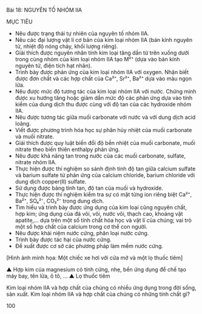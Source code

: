 Bài 18: NGUYÊN TỐ NHÓM IIA

MỤC TIÊU
- Nêu được trạng thái tự nhiên của nguyên tố nhóm IIA.
- Nêu các đại lượng vật lí cơ bản của kim loại nhóm IIA (bán kính nguyên tử, nhiệt độ nóng chảy, khối lượng riêng).
- Giải thích được nguyên nhân tính kim loại tăng dần từ trên xuống dưới trong cùng nhóm của kim loại nhóm IIA tạo M²⁺ (dựa vào bán kính nguyên tử, điện tích hạt nhân).
- Trình bày được phản ứng của kim loại nhóm IIA với oxygen. Nhận biết được đơn chất và các hợp chất của Ca²⁺, Sr²⁺, Ba²⁺ dựa vào màu ngọn lửa.
- Nêu được mức độ tương tác của kim loại nhóm IIA với nước. Chứng minh được xu hướng tăng hoặc giảm dần mức độ các phản ứng dựa vào tính kiềm của dung dịch thu được cùng với độ tan của các hydroxide nhóm IIA.
- Nêu được tương tác giữa muối carbonate với nước và với dung dịch acid loãng.
- Viết được phương trình hóa học sự phân hủy nhiệt của muối carbonate và muối nitrate.
- Giải thích được quy luật biến đổi độ bền nhiệt của muối carbonate, muối nitrate theo biến thiên enthalpy phản ứng.
- Nêu được khả năng tan trong nước của các muối carbonate, sulfate, nitrate nhóm IIA.
- Thực hiện được thí nghiệm so sánh định tính độ tan giữa calcium sulfate và barium sulfate từ phản ứng của calcium chloride, barium chloride với dung dịch copper(II) sulfate.
- Sử dụng được bảng tính tan, độ tan của muối và hydroxide.
- Thực hiện được thí nghiệm kiểm tra sự có mặt từng ion riêng biệt Ca²⁺, Ba²⁺, SO₄²⁻, CO₃²⁻ trong dung dịch.
- Tìm hiểu và trình bày được ứng dụng của kim loại cũng nguyên chất, hợp kim; ứng dụng của đá vôi, vôi, nước vôi, thạch cao, khoáng vật apatite,... dựa trên một số tính chất hóa học và vật lí của chúng; vai trò một số hợp chất của calcium trong cơ thể con người.
- Nêu được khái niệm nước cứng, phân loại nước cứng.
- Trình bày được tác hại của nước cứng.
- Đề xuất được cơ sở các phương pháp làm mềm nước cứng.

[Hình ảnh minh họa: Một chiếc xe hơi với cửa mở và một lọ thuốc tiêm]

▲ Hợp kim của magnesium có tính cứng, nhẹ, bền ứng dụng để chế tạo máy bay, tên lửa, ô tô, ...
▲ Lọ thuốc tiêm

Kim loại nhóm IIA và hợp chất của chúng có nhiều ứng dụng trong đời sống, sản xuất. Kim loại nhóm IIA và hợp chất của chúng có những tính chất gì?

100